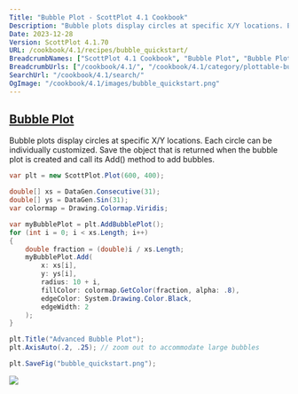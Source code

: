 ```yaml
---
Title: "Bubble Plot - ScottPlot 4.1 Cookbook"
Description: "Bubble plots display circles at specific X/Y locations. Each circle can be individually customized. Save the object that is returned when the bubble plot is created and call its Add() method to add bubbles."
Date: 2023-12-28
Version: ScottPlot 4.1.70
URL: /cookbook/4.1/recipes/bubble_quickstart/
BreadcrumbNames: ["ScottPlot 4.1 Cookbook", "Bubble Plot", "Bubble Plot"]
BreadcrumbUrls: ["/cookbook/4.1/", "/cookbook/4.1/category/plottable-bubble", "/cookbook/4.1/recipes/bubble_quickstart/"]
SearchUrl: "/cookbook/4.1/search/"
OgImage: "/cookbook/4.1/images/bubble_quickstart.png"
---
```


<h2><a id='bubble-plot' href='/cookbook/4.1/recipes/bubble_quickstart/'>Bubble Plot</a></h2>

Bubble plots display circles at specific X/Y locations. Each circle can be individually customized. Save the object that is returned when the bubble plot is created and call its Add() method to add bubbles.

```cs
var plt = new ScottPlot.Plot(600, 400);

double[] xs = DataGen.Consecutive(31);
double[] ys = DataGen.Sin(31);
var colormap = Drawing.Colormap.Viridis;

var myBubblePlot = plt.AddBubblePlot();
for (int i = 0; i < xs.Length; i++)
{
    double fraction = (double)i / xs.Length;
    myBubblePlot.Add(
        x: xs[i],
        y: ys[i],
        radius: 10 + i,
        fillColor: colormap.GetColor(fraction, alpha: .8),
        edgeColor: System.Drawing.Color.Black,
        edgeWidth: 2
    );
}

plt.Title("Advanced Bubble Plot");
plt.AxisAuto(.2, .25); // zoom out to accommodate large bubbles

plt.SaveFig("bubble_quickstart.png");
```

<img src='../../images/bubble_quickstart.png' class='d-block mx-auto my-5' />


